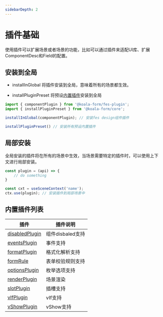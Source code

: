 ```yaml
---
sidebarDepth: 2
---
```


# 插件基础
使用插件可以扩展场景或者场景的功能，比如可以通过插件来适配UI库、扩展ComponentDesc和Field的配置。
## 安装到全局

- installInGlobal 将插件安装到全局，意味着所有的场景都生效。

- installPluginPreset 将预设[内置插件](#内置插件列表)安装到全局

```js
import { componentPlugin } from '@koala-form/fes-plugin';
import { installPluginPreset } from '@koala-form/core';

installInGlobal(componentPlugin); // 安装fes design组件插件

installPluginPreset() // 安装所有预设内置插件

```
## 局部安装
全局安装的插件将在所有的场景中生效，当场景需要特定的插件时，可以使用上下文进行局部安装。

```js
const plugin = (api) => {
    // do something
}

const cxt = useSceneContext('name');
ctx.use(plugin); // 安装插件到局部场景中
```

## 内置插件列表
| 插件         |      插件说明               |
| ------------ | ----------------------- |
| [disabledPlugin]() | 组件disbaled支持 |
| [eventsPlugin]() | 事件支持 |
| [formatPlugin]() | 格式化解析支持 |
| [formRule]() | 表单校验规则支持 |
| [optionsPlugin]() | 枚举选项支持 |
| [renderPlugin]() | 场景渲染 |
| [slotPlugin]() | 插槽支持 |
| [vIfPlugin]() | vIf支持 |
| [vShowPlugin]() | vShow支持 |